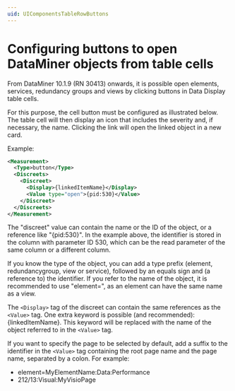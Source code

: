 ```yaml
---
uid: UIComponentsTableRowButtons
---
```


# Configuring buttons to open DataMiner objects from table cells

From DataMiner 10.1.9 (RN 30413) onwards, it is possible open elements, services, redundancy groups and views by clicking buttons in Data Display table cells.

For this purpose, the cell button must be configured as illustrated below. The table cell will then display an icon that includes the severity and, if necessary, the name. Clicking the link will open the linked object in a new card.

Example:

```xml
<Measurement>
  <Type>button</Type>
  <Discreets>
    <Discreet>
      <Display>{linkedItemName}</Display>
      <Value type="open">{pid:530}</Value>
    </Discreet>
  </Discreets>
</Measurement>
```

The "discreet" value can contain the name or the ID of the object, or a reference like "{pid:530}". In the example above, the identifier is stored in the column with parameter ID 530, which can be the read parameter of the same column or a different column.

If you know the type of the object, you can add a type prefix (element, redundancygroup, view or service), followed by an equals sign and (a reference to) the identifier. If you refer to the name of the object, it is recommended to use "element=", as an element can have the same name as a view.

The `<Display>` tag of the discreet can contain the same references as the `<Value>` tag. One extra keyword is possible (and recommended): {linkedItemName}. This keyword will be replaced with the name of the object referred to in the `<Value>` tag.

If you want to specify the page to be selected by default, add a suffix to the identifier in the `<Value>` tag containing the root page name and the page name, separated by a colon. For example:

- element=MyElementName:Data:Performance
- 212/13:Visual:MyVisioPage
